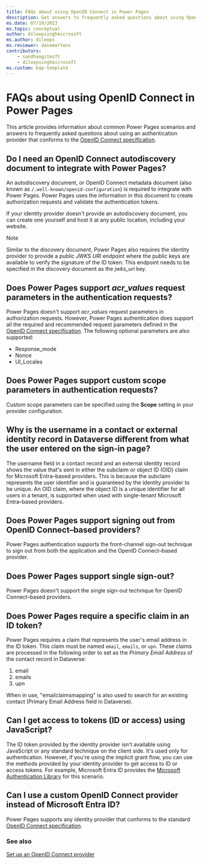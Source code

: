 ```yaml
---
title: FAQs about using OpenID Connect in Power Pages
description: Get answers to frequently asked questions about using OpenID Connect providers for authentication on sites you create with Microsoft Power Pages.
ms.date: 07/19/2023
ms.topic: conceptual
author: dileepsinghmicrosoft
ms.author: dileeps
ms.reviewer: danamartens
contributors:
    - sandhangitmsft
    - dileepsinghmicrosoft
ms.custom: bap-template
---
```


# FAQs about using OpenID Connect in Power Pages

This article provides information about common Power Pages scenarios and answers to frequently asked questions about using an authentication provider that conforms to the [OpenID Connect specification](https://openid.net/specs/openid-connect-core-1_0.html).

## Do I need an OpenID Connect autodiscovery document to integrate with Power Pages?

An autodiscovery document, or OpenID Connect metadata document (also known as `/.well-known/openid-configuration`) is required to integrate with Power Pages. Power Pages uses the information in this document to create authorization requests and validate the authentication tokens.

If your identity provider doesn't provide an autodiscovery document, you can create one yourself and host it at any public location, including your website.

> [!NOTE]
> Similar to the discovery document, Power Pages also requires the identity provider to provide a public *JWKS URI* endpoint where the public keys are available to verify the signature of the ID token. This endpoint needs to be specified in the discovery document as the *jwks_uri* key.

## Does Power Pages support *acr_values* request parameters in the authentication requests?

Power Pages doesn't support *acr_values* request parameters in authorization requests. However, Power Pages authentication does support all the required and recommended request parameters defined in the [OpenID Connect specification](https://openid.net/specs/openid-connect-core-1_0.html#AuthRequest). The following optional parameters are also supported:

- Response_mode
- Nonce
- UI_Locales

## Does Power Pages support custom scope parameters in authentication requests?

Custom scope parameters can be specified using the **Scope** setting in your provider configuration.

## Why is the username in a contact or external identity record in Dataverse different from what the user entered on the sign-in page?

The username field in a contact record and an external identity record shows the value that's sent in either the subclaim or object ID (OID) claim for Microsoft Entra&ndash;based providers. This is because the subclaim represents the user identifier and is guaranteed by the identity provider to be unique. An OID claim, where the object ID is a unique identifier for all users in a tenant, is supported when used with single-tenant Microsoft Entra&ndash;based providers.

## Does Power Pages support signing out from OpenID Connect&ndash;based providers?

Power Pages authentication supports the front-channel sign-out technique to sign out from both the application and the OpenID Connect&ndash;based provider.

## Does Power Pages support single sign-out?

Power Pages doesn't support the single sign-out technique for OpenID Connect&ndash;based providers.

## Does Power Pages require a specific claim in an ID token?

Power Pages requires a claim that represents the user's email address in the ID token. This claim must be named `email`, `emails`, or `upn`. These claims are processed in the following order to set as the *Primary Email Address* of the contact record in Dataverse:

1. email
1. emails
1. upn

When in use, "emailclaimsmapping" is also used to search for an existing contact (Primary Email Address field in Dataverse).

## Can I get access to tokens (ID or access) using JavaScript?

The ID token provided by the identity provider isn't available using JavaScript or any standard technique on the client side. It's used only for authentication. However, if you're using the implicit grant flow, you can use the methods provided by your identity provider to get access to ID or access tokens. For example, Microsoft Entra ID provides the [Microsoft Authentication Library](/azure/active-directory/develop/msal-overview) for this scenario.

## Can I use a custom OpenID Connect provider instead of Microsoft Entra ID?

Power Pages supports any identity provider that conforms to the standard [OpenID Connect specification](https://openid.net/specs/openid-connect-core-1_0.html).

### See also

[Set up an OpenID Connect provider](openid-provider.md)